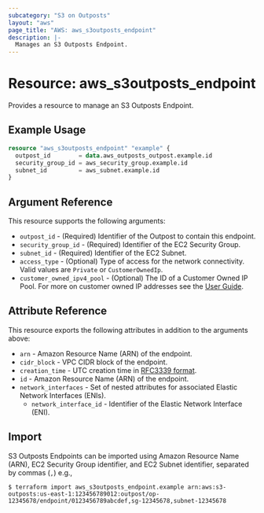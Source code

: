 ```yaml
---
subcategory: "S3 on Outposts"
layout: "aws"
page_title: "AWS: aws_s3outposts_endpoint"
description: |-
  Manages an S3 Outposts Endpoint.
---
```


# Resource: aws_s3outposts_endpoint

Provides a resource to manage an S3 Outposts Endpoint.

## Example Usage

```terraform
resource "aws_s3outposts_endpoint" "example" {
  outpost_id        = data.aws_outposts_outpost.example.id
  security_group_id = aws_security_group.example.id
  subnet_id         = aws_subnet.example.id
}
```

## Argument Reference

This resource supports the following arguments:

* `outpost_id` - (Required) Identifier of the Outpost to contain this endpoint.
* `security_group_id` - (Required) Identifier of the EC2 Security Group.
* `subnet_id` - (Required) Identifier of the EC2 Subnet.
* `access_type` - (Optional) Type of access for the network connectivity. Valid values are `Private` or `CustomerOwnedIp`.
* `customer_owned_ipv4_pool` - (Optional) The ID of a Customer Owned IP Pool. For more on customer owned IP addresses see the [User Guide](https://docs.aws.amazon.com/outposts/latest/userguide/local-rack.html#local-gateway-subnet).

## Attribute Reference

This resource exports the following attributes in addition to the arguments above:

* `arn` - Amazon Resource Name (ARN) of the endpoint.
* `cidr_block` - VPC CIDR block of the endpoint.
* `creation_time` - UTC creation time in [RFC3339 format](https://tools.ietf.org/html/rfc3339#section-5.8).
* `id` - Amazon Resource Name (ARN) of the endpoint.
* `network_interfaces` - Set of nested attributes for associated Elastic Network Interfaces (ENIs).
    * `network_interface_id` - Identifier of the Elastic Network Interface (ENI).

## Import

S3 Outposts Endpoints can be imported using Amazon Resource Name (ARN), EC2 Security Group identifier, and EC2 Subnet identifier, separated by commas (`,`) e.g.,

```
$ terraform import aws_s3outposts_endpoint.example arn:aws:s3-outposts:us-east-1:123456789012:outpost/op-12345678/endpoint/0123456789abcdef,sg-12345678,subnet-12345678
```

